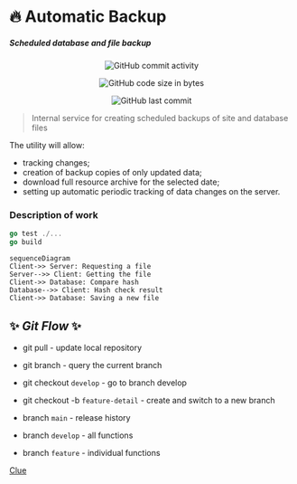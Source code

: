 # :fire: Automatic Backup

##### _Scheduled database and file backup_

<div style="text-align:center">

![GitHub commit activity](https://img.shields.io/github/commit-activity/m/mr-kaspel/automatic-site-backup)

![GitHub code size in bytes](https://img.shields.io/github/languages/code-size/mr-kaspel/automatic-site-backup)

![GitHub last commit](https://img.shields.io/github/last-commit/mr-kaspel/automatic-site-backup)

</div>

>Internal service for creating scheduled backups of site and database files

The utility will allow:

- tracking changes;
- creation of backup copies of only updated data;
- download full resource archive for the selected date;
- setting up automatic periodic tracking of data changes on the server.

### Description of work

```go
go test ./...
go build
```

```mermaid
sequenceDiagram
Client->> Server: Requesting a file
Server-->> Client: Getting the file
Client->> Database: Compare hash
Database-->> Client: Hash check result
Client->> Database: Saving a new file
```

## ✨ _Git Flow_ ✨

- git pull - update local repository
- git branch - query the current branch
- git checkout `develop` - go to branch develop
- git checkout -b `feature-detail` - create and switch to a new branch

- branch `main` - release history
- branch `develop` - all functions
- branch `feature` - individual functions

[Clue](https://www.atlassian.com/ru/git/tutorials/comparing-workflows/gitflow-workflow)